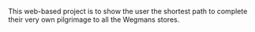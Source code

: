 This web-based project is to show the user the shortest path to complete their very own pilgrimage to all the Wegmans stores.
